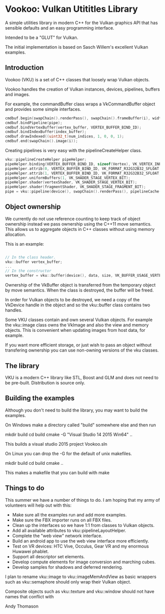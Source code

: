 Vookoo: Vulkan Utititles Library
================================

A simple utilities library in modern C++ for the Vulkan graphics
API that has sensible defaults and an easy programming interface.

Intended to be a "GLUT" for Vulkan.

The initial implementation is based on Sasch Willem's excellent
Vulkan examples.

Introduction
------------

Vookoo (VKU) is a set of C++ classes that loosely wrap
Vulkan objects.

Vookoo handles the creation of Vulkan instances, devices, pipelines,
buffers and images.

For example, the commandBuffer class wraps a VkCommandBuffer object
and provides some simple interfaces.

```C++
cmdbuf.begin(swapChain().renderPass(), swapChain().frameBuffer(i), width(), height());
cmdbuf.bindPipeline(pipe);
cmdbuf.bindVertexBuffer(vertex_buffer, VERTEX_BUFFER_BIND_ID);
cmdbuf.bindIndexBuffer(index_buffer);
cmdbuf.drawIndexed((uint32_t)num_indices, 1, 0, 0, 1);
cmdbuf.end(swapChain().image(i));
```

Creating pipelines is very easy with the pipelineCreateHelper class.

```C++
vku::pipelineCreateHelper pipeHelper;
pipeHelper.binding(VERTEX_BUFFER_BIND_ID, sizeof(Vertex), VK_VERTEX_INPUT_RATE_VERTEX);
pipeHelper.attrib(0, VERTEX_BUFFER_BIND_ID, VK_FORMAT_R32G32B32_SFLOAT, 0);
pipeHelper.attrib(1, VERTEX_BUFFER_BIND_ID, VK_FORMAT_R32G32B32_SFLOAT, sizeof(float) * 3);
pipeHelper.uniformBuffers(1, VK_SHADER_STAGE_VERTEX_BIT);
pipeHelper.shader(vertexShader, VK_SHADER_STAGE_VERTEX_BIT);
pipeHelper.shader(fragmentShader, VK_SHADER_STAGE_FRAGMENT_BIT);
pipe = vku::pipeline(device(), swapChain().renderPass(), pipelineCache(), pipeHelper);
```
Object ownership
----------------

We currently do not use reference counting to keep track of object ownership
instead we pass ownership using the C++11 move semantics. This allows us to
aggregate objects in C++ classes without using memory allocation.

This is an example:

```C++

// In the class header.
vku::buffer vertex_buffer;
...
// In the constructor
vertex_buffer = vku::buffer(device(), data, size, VK_BUFFER_USAGE_VERTEX_BUFFER_BIT);

```

Ownership of the VkBuffer object is transferred from the temporary object by move semantics.
When the class is destroyed, the buffer will be freed.

In order for Vulkan objects to be destroyed, we need a copy of the VkDevice handle in
the object and so the vku::buffer class contains two handles.

Some VKU classes contain and own several Vulkan objects. For example the vku::image class
owns the VkImage and also the view and memory objects. This is convenient when updating
images from host data, for example.

If you want more efficient storage, or just wish to pass an object without transfering ownership
you can use non-owning versions of the vku classes.

The library
-----------

VKU is a modern C++ library like STL, Boost and GLM and does not need to be pre-built.
Distribution is source only.

Building the examples
---------------------

Although you don't need to build the library, you may want to build the examples.

On Windows make a directory called "build" somewhere else and then run

  mkdir build
  cd build
  cmake -G "Visual Studio 14 2015 Win64" ..

This builds a visual studio 2015 project Vookoo.sln

On Linux you can drop the -G for the default of unix makefiles.

  mkdir build
  cd build
  cmake ..

This makes a makefile that you can build with make


Things to do
------------

This summer we have a number of things to do. I am hoping that my army of volunteers
will help out with this:

* Make sure all the examples run and add more examples.
* Make sure the FBX importer runs on all FBX files.
* Clean up the interfaces so we have 1:1 from classes to Vulkan objects.
* Add all available attributes to vku::pipelineLayoutHelper.
* Complete the "web view" network interface.
* Build an android app to use the web view interface more efficiently.
* Test on VR devices: HTC Vive, Occulus, Gear VR and my enormous Huwawei phablet.
* Support all descriptor set elements.
* Develop compute elements for image conversion and marching cubes.
* Develop samples for shadows and deferred rendering.

I plan to rename vku::image to vku::imageMemAndView as basic wrappers such as vku::semaphore
should only wrap their Vulkan object.

Composite objects such as vku::texture and vku::window should not have names that conflict
with 

Andy Thomason

